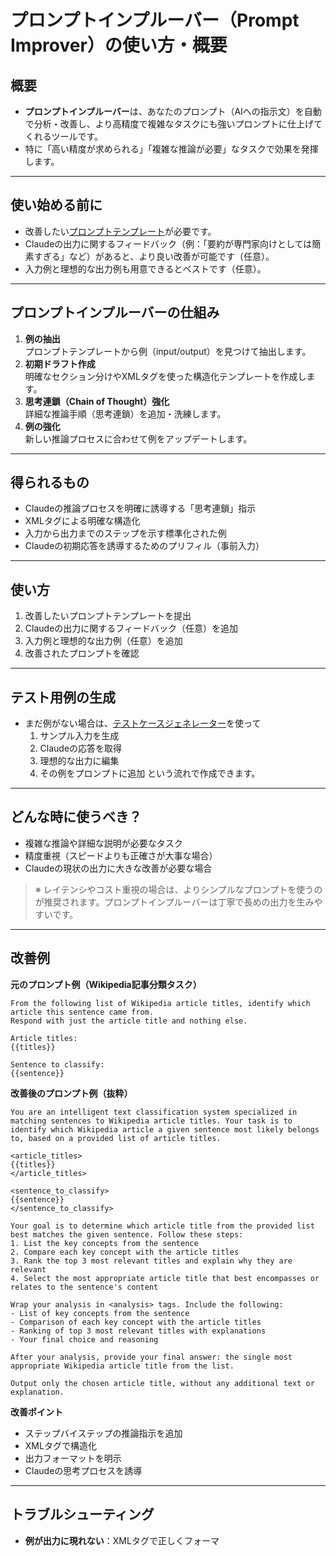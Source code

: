 # プロンプトインプルーバー（Prompt Improver）の使い方・概要

## 概要

- **プロンプトインプルーバー**は、あなたのプロンプト（AIへの指示文）を自動で分析・改善し、より高精度で複雑なタスクにも強いプロンプトに仕上げてくれるツールです。
- 特に「高い精度が求められる」「複雑な推論が必要」なタスクで効果を発揮します。

---

## 使い始める前に

- 改善したい[プロンプトテンプレート](https://docs.anthropic.com/en/docs/build-with-claude/prompt-engineering/prompt-templates-and-variables)が必要です。
- Claudeの出力に関するフィードバック（例：「要約が専門家向けとしては簡素すぎる」など）があると、より良い改善が可能です（任意）。
- 入力例と理想的な出力例も用意できるとベストです（任意）。

---

## プロンプトインプルーバーの仕組み

1. **例の抽出**  
   プロンプトテンプレートから例（input/output）を見つけて抽出します。
2. **初期ドラフト作成**  
   明確なセクション分けやXMLタグを使った構造化テンプレートを作成します。
3. **思考連鎖（Chain of Thought）強化**  
   詳細な推論手順（思考連鎖）を追加・洗練します。
4. **例の強化**  
   新しい推論プロセスに合わせて例をアップデートします。

---

## 得られるもの

- Claudeの推論プロセスを明確に誘導する「思考連鎖」指示
- XMLタグによる明確な構造化
- 入力から出力までのステップを示す標準化された例
- Claudeの初期応答を誘導するためのプリフィル（事前入力）

---

## 使い方

1. 改善したいプロンプトテンプレートを提出
2. Claudeの出力に関するフィードバック（任意）を追加
3. 入力例と理想的な出力例（任意）を追加
4. 改善されたプロンプトを確認

---

## テスト用例の生成

- まだ例がない場合は、[テストケースジェネレーター](https://docs.anthropic.com/en/docs/test-and-evaluate/eval-tool#creating-test-cases)を使って
  1. サンプル入力を生成
  2. Claudeの応答を取得
  3. 理想的な出力に編集
  4. その例をプロンプトに追加
  という流れで作成できます。

---

## どんな時に使うべき？

- 複雑な推論や詳細な説明が必要なタスク
- 精度重視（スピードよりも正確さが大事な場合）
- Claudeの現状の出力に大きな改善が必要な場合

> ※ レイテンシやコスト重視の場合は、よりシンプルなプロンプトを使うのが推奨されます。プロンプトインプルーバーは丁寧で長めの出力を生みやすいです。

---

## 改善例

**元のプロンプト例（Wikipedia記事分類タスク）**
```plaintext
From the following list of Wikipedia article titles, identify which article this sentence came from.
Respond with just the article title and nothing else.

Article titles:
{{titles}}

Sentence to classify:
{{sentence}}
```

**改善後のプロンプト例（抜粋）**
```plaintext
You are an intelligent text classification system specialized in matching sentences to Wikipedia article titles. Your task is to identify which Wikipedia article a given sentence most likely belongs to, based on a provided list of article titles.

<article_titles>
{{titles}}
</article_titles>

<sentence_to_classify>
{{sentence}}
</sentence_to_classify>

Your goal is to determine which article title from the provided list best matches the given sentence. Follow these steps:
1. List the key concepts from the sentence
2. Compare each key concept with the article titles
3. Rank the top 3 most relevant titles and explain why they are relevant
4. Select the most appropriate article title that best encompasses or relates to the sentence's content

Wrap your analysis in <analysis> tags. Include the following:
- List of key concepts from the sentence
- Comparison of each key concept with the article titles
- Ranking of top 3 most relevant titles with explanations
- Your final choice and reasoning

After your analysis, provide your final answer: the single most appropriate Wikipedia article title from the list.

Output only the chosen article title, without any additional text or explanation.
```

**改善ポイント**
- ステップバイステップの推論指示を追加
- XMLタグで構造化
- 出力フォーマットを明示
- Claudeの思考プロセスを誘導

---

## トラブルシューティング

- **例が出力に現れない**：XMLタグで正しくフォーマ